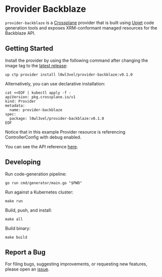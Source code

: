 # Provider Backblaze

`provider-backblaze` is a [Crossplane](https://crossplane.io/) provider that
is built using [Upjet](https://github.com/upbound/upjet) code
generation tools and exposes XRM-conformant managed resources for the
Backblaze API.

## Getting Started

Install the provider by using the following command after changing the image tag
to the [latest release](https://marketplace.upbound.io/providers/l0wl3vel/provider-backblaze):
```
up ctp provider install l0wl3vel/provider-backblaze:v0.1.0
```

Alternatively, you can use declarative installation:
```
cat <<EOF | kubectl apply -f -
apiVersion: pkg.crossplane.io/v1
kind: Provider
metadata:
  name: provider-backblaze
spec:
  package: l0wl3vel/provider-backblaze:v0.1.0
EOF
```

Notice that in this example Provider resource is referencing ControllerConfig with debug enabled.

You can see the API reference [here](https://doc.crds.dev/github.com/l0wl3vel/provider-backblaze).

## Developing

Run code-generation pipeline:
```console
go run cmd/generator/main.go "$PWD"
```

Run against a Kubernetes cluster:

```console
make run
```

Build, push, and install:

```console
make all
```

Build binary:

```console
make build
```

## Report a Bug

For filing bugs, suggesting improvements, or requesting new features, please
open an [issue](https://github.com/l0wl3vel/provider-backblaze/issues).
